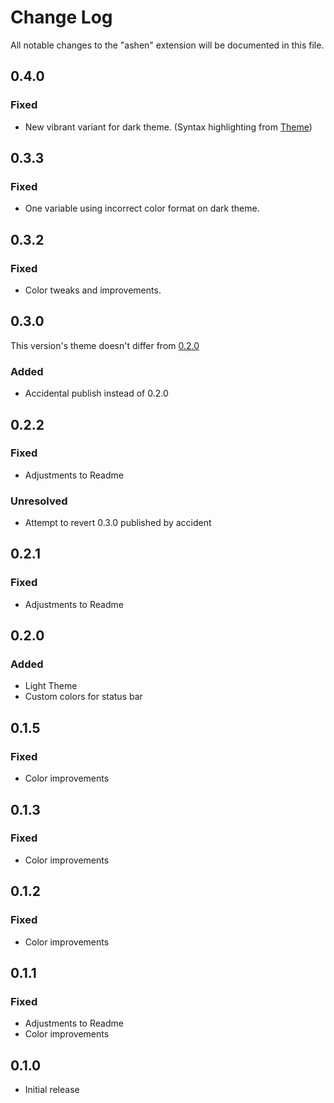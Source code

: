 # Change Log

All notable changes to the "ashen" extension will be documented in this file.

## 0.4.0

### Fixed

- New vibrant variant for dark theme. (Syntax highlighting from [Theme](https://marketplace.visualstudio.com/items?itemName=tal7aouy.theme))

## 0.3.3

### Fixed

- One variable using incorrect color format on dark theme.

## 0.3.2

### Fixed

- Color tweaks and improvements.

## 0.3.0

This version's theme doesn't differ from [0.2.0](#020)

### Added

- Accidental publish instead of 0.2.0

## 0.2.2

### Fixed

- Adjustments to Readme

### Unresolved

- Attempt to revert 0.3.0 published by accident

## 0.2.1

### Fixed

- Adjustments to Readme

## 0.2.0

### Added

- Light Theme
- Custom colors for status bar

## 0.1.5

### Fixed

- Color improvements

## 0.1.3

### Fixed

- Color improvements

## 0.1.2

### Fixed

- Color improvements

## 0.1.1

### Fixed

- Adjustments to Readme
- Color improvements

## 0.1.0

- Initial release
